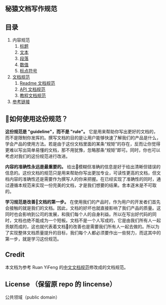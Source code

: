 ## 秘猿文档写作规范

## 目录

1. 内容规范
    1. [标题](docs/contents/title.md)
    1. [文本](docs/contents/text.md)
    1. [段落](docs/contents/paragraph.md)
    1. [数值](docs/contents/number.md)
    1. [标点符号](docs/contents/marks.md)
1. [文档规范](docs/structures/structure.md)
    1. [Readme 文档规范](docs/structures/readme-structure.md)
    1. [API 文档规范](docs/structures/api-structure.md)
    1. [教程文档规范](docs/structures/tutorial-structure.md)
1. [参考链接](docs/reference.md)

## 如何使用这份规范？
**这份规范是 "guideline"，而不是 "rule"。** 它是用来帮助你写出更好的文档的，而不是限制你发挥的。撰写文档的目的是让用户能够快速了解我们的产品是什么，学会产品的使用方法。若是由于这份文档里面的某条“规矩”的存在，反而让你觉得更难以写出简单易懂的文档，那不用犹豫，忽略那条“规矩”即可。同时，你也可以考虑对我们的这份规范进行改进。

**内容的准确性永远是最重要的。** 给出模糊但准确的信息是好于给出清晰但错误的信息的。这份文档的规范只是用来帮助你写出更加专业，可读性更高的文档，但文档内容的准确性还是需要作为撰写人的你来把握。在已经实现了准确性的同时，通过遵循本规范来实现一份完美的文档，才是我们想要的结果。舍本逐末是不可取的。

**学习规范是改善文档的第一步。** 在使用我们的产品时，作为用户的开发者们首先会接触的就是我们的文档。因此，文档的好坏也就直接影响了我们产品的质量。这同时也会影响到公司的发展，和我们每个人的自身利益。所以在写出好代码的同时，文档也绝不能成为一个短板。文档不是一个人写成的，它是由我们所有人一起贡献而成的，这也就代表着文档的改善也是需要我们所有人一起去做的。所以为了实现整体文档质量提升的目标，我们每个人都必须要作出一些努力，而这其中的第一步，就是学习这份规范。


## Credit
本文档为参考 Ruan YiFeng 的[中文文档规范](https://github.com/ruanyf/document-style-guide)修改成的文档规范。


## License （保留原 repo 的 lincense）

公共领域（public domain）
